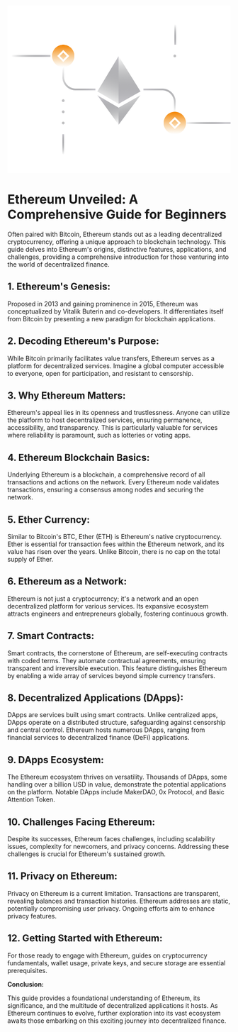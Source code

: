 ![](../images/eth-Main-l.png)

# Ethereum Unveiled: A Comprehensive Guide for Beginners 

Often paired with Bitcoin, Ethereum stands out as a leading decentralized cryptocurrency, offering a unique approach to blockchain technology. This guide delves into Ethereum's origins, distinctive features, applications, and challenges, providing a comprehensive introduction for those venturing into the world of decentralized finance. 

## 1. Ethereum's Genesis: 

Proposed in 2013 and gaining prominence in 2015, Ethereum was conceptualized by Vitalik Buterin and co-developers. It differentiates itself from Bitcoin by presenting a new paradigm for blockchain applications. 

## 2. Decoding Ethereum's Purpose: 

While Bitcoin primarily facilitates value transfers, Ethereum serves as a platform for decentralized services. Imagine a global computer accessible to everyone, open for participation, and resistant to censorship. 

## 3. Why Ethereum Matters: 

Ethereum's appeal lies in its openness and trustlessness. Anyone can utilize the platform to host decentralized services, ensuring permanence, accessibility, and transparency. This is particularly valuable for services where reliability is paramount, such as lotteries or voting apps. 

## 4. Ethereum Blockchain Basics: 

Underlying Ethereum is a blockchain, a comprehensive record of all transactions and actions on the network. Every Ethereum node validates transactions, ensuring a consensus among nodes and securing the network. 

## 5. Ether Currency: 

Similar to Bitcoin's BTC, Ether (ETH) is Ethereum's native cryptocurrency. Ether is essential for transaction fees within the Ethereum network, and its value has risen over the years. Unlike Bitcoin, there is no cap on the total supply of Ether. 

## 6. Ethereum as a Network: 

Ethereum is not just a cryptocurrency; it's a network and an open decentralized platform for various services. Its expansive ecosystem attracts engineers and entrepreneurs globally, fostering continuous growth. 

## 7. Smart Contracts: 

Smart contracts, the cornerstone of Ethereum, are self-executing contracts with coded terms. They automate contractual agreements, ensuring transparent and irreversible execution. This feature distinguishes Ethereum by enabling a wide array of services beyond simple currency transfers. 

## 8. Decentralized Applications (DApps): 

DApps are services built using smart contracts. Unlike centralized apps, DApps operate on a distributed structure, safeguarding against censorship and central control. Ethereum hosts numerous DApps, ranging from financial services to decentralized finance (DeFi) applications. 

## 9. DApps Ecosystem: 

The Ethereum ecosystem thrives on versatility. Thousands of DApps, some handling over a billion USD in value, demonstrate the potential applications on the platform. Notable DApps include MakerDAO, 0x Protocol, and Basic Attention Token. 

## 10. Challenges Facing Ethereum: 

Despite its successes, Ethereum faces challenges, including scalability issues, complexity for newcomers, and privacy concerns. Addressing these challenges is crucial for Ethereum's sustained growth. 

## 11. Privacy on Ethereum: 

Privacy on Ethereum is a current limitation. Transactions are transparent, revealing balances and transaction histories. Ethereum addresses are static, potentially compromising user privacy. Ongoing efforts aim to enhance privacy features. 

## 12. Getting Started with Ethereum: 

For those ready to engage with Ethereum, guides on cryptocurrency fundamentals, wallet usage, private keys, and secure storage are essential prerequisites. 

**Conclusion:**

This guide provides a foundational understanding of Ethereum, its significance, and the multitude of decentralized applications it hosts. As Ethereum continues to evolve, further exploration into its vast ecosystem awaits those embarking on this exciting journey into decentralized finance.

